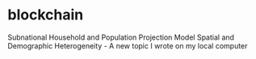 # blockchain
Subnational Household and Population Projection Model
Spatial and Demographic Heterogeneity - A new topic I wrote on my local computer

